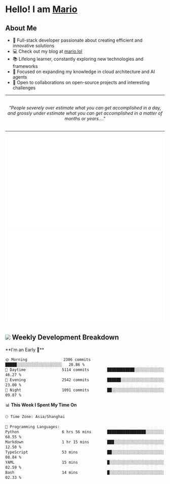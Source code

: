 <h1>Hello! I am <a href="https://github.com/mario1in">Mario</a></h1>

## About Me

- 🔭 Full-stack developer passionate about creating efficient and innovative solutions
- 💻 Check out my blog at [mario.lol](https://mario.lol)
- 📚 Lifelong learner, constantly exploring new technologies and frameworks
- 🌱 Focused on expanding my knowledge in cloud architecture and AI agents
- 🤝 Open to collaborations on open-source projects and interesting challenges

<hr/>
<br/>
<div align="center">
<i>"People severely over estimate what you can get accomplished in a day, and grossly under estimate what you can get accomplished in a matter of months or years...." </i>
</div>
<br/>
<hr/>

![overview](https://raw.githubusercontent.com/mario1in/mario1in/stats-output/generated/overview.svg)
![languages](https://raw.githubusercontent.com/mario1in/mario1in/stats-output/generated/languages.svg)

<h2 align="left">
  <a href="#"><img src="https://emojis.slackmojis.com/emojis/images/1643514062/184/nyancat_big.gif?1643514062" height="30"></a> Weekly Development Breakdown
</h2>
<!--START_SECTION:waka-->
**I'm an Early 🐤** 

```text
🌞 Morning                2306 commits        █████░░░░░░░░░░░░░░░░░░░░   20.86 % 
🌆 Daytime                5114 commits        ████████████░░░░░░░░░░░░░   46.27 % 
🌃 Evening                2542 commits        ██████░░░░░░░░░░░░░░░░░░░   23.00 % 
🌙 Night                  1091 commits        ██░░░░░░░░░░░░░░░░░░░░░░░   09.87 % 
```


📊 **This Week I Spent My Time On** 

```text
🕑︎ Time Zone: Asia/Shanghai

💬 Programming Languages: 
Python                   6 hrs 56 mins       █████████████████░░░░░░░░   68.55 % 
Markdown                 1 hr 15 mins        ███░░░░░░░░░░░░░░░░░░░░░░   12.50 % 
TypeScript               53 mins             ██░░░░░░░░░░░░░░░░░░░░░░░   08.84 % 
YAML                     15 mins             █░░░░░░░░░░░░░░░░░░░░░░░░   02.59 % 
Bash                     14 mins             █░░░░░░░░░░░░░░░░░░░░░░░░   02.33 % 
```


<!--END_SECTION:waka-->

